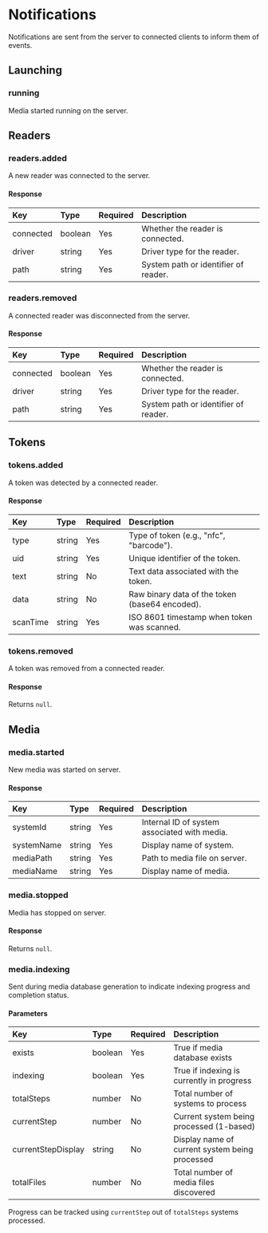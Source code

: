 # Notifications

Notifications are sent from the server to connected clients to inform them of events.

## Launching

### running

Media started running on the server.

## Readers

### readers.added

A new reader was connected to the server.

#### Response

| Key       | Type    | Required | Description                          |
| :-------- | :------ | :------- | :----------------------------------- |
| connected | boolean | Yes      | Whether the reader is connected.     |
| driver    | string  | Yes      | Driver type for the reader.          |
| path      | string  | Yes      | System path or identifier of reader. |

### readers.removed

A connected reader was disconnected from the server.

#### Response

| Key       | Type    | Required | Description                          |
| :-------- | :------ | :------- | :----------------------------------- |
| connected | boolean | Yes      | Whether the reader is connected.     |
| driver    | string  | Yes      | Driver type for the reader.          |
| path      | string  | Yes      | System path or identifier of reader. |

## Tokens

### tokens.added

A token was detected by a connected reader.

#### Response

| Key      | Type   | Required | Description                                    |
| :------- | :----- | :------- | :--------------------------------------------- |
| type     | string | Yes      | Type of token (e.g., "nfc", "barcode").        |
| uid      | string | Yes      | Unique identifier of the token.                |
| text     | string | No       | Text data associated with the token.           |
| data     | string | No       | Raw binary data of the token (base64 encoded). |
| scanTime | string | Yes      | ISO 8601 timestamp when token was scanned.     |

### tokens.removed

A token was removed from a connected reader.

#### Response

Returns `null`.

## Media

### media.started

New media was started on server.

#### Response

| Key        | Type   | Required | Description                                  |
| :--------- | :----- | :------- | :------------------------------------------- |
| systemId   | string | Yes      | Internal ID of system associated with media. |
| systemName | string | Yes      | Display name of system.                      |
| mediaPath  | string | Yes      | Path to media file on server.                |
| mediaName  | string | Yes      | Display name of media.                       |

### media.stopped

Media has stopped on server.

#### Response

Returns `null`.

### media.indexing

Sent during media database generation to indicate indexing progress and completion status.

#### Parameters

| Key                | Type    | Required | Description                                    |
| :----------------- | :------ | :------- | :--------------------------------------------- |
| exists             | boolean | Yes      | True if media database exists                  |
| indexing           | boolean | Yes      | True if indexing is currently in progress      |
| totalSteps         | number  | No       | Total number of systems to process             |
| currentStep        | number  | No       | Current system being processed (1-based)       |
| currentStepDisplay | string  | No       | Display name of current system being processed |
| totalFiles         | number  | No       | Total number of media files discovered         |

Progress can be tracked using `currentStep` out of `totalSteps` systems processed.
